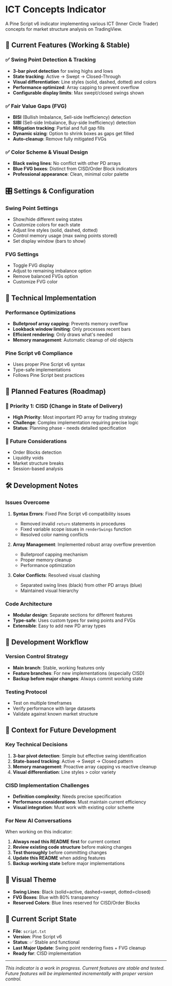 # ICT Concepts Indicator

A Pine Script v6 indicator implementing various ICT (Inner Circle Trader) concepts for market structure analysis on TradingView.

## 🎯 Current Features (Working & Stable)

### ✅ Swing Point Detection & Tracking
- **3-bar pivot detection** for swing highs and lows
- **State tracking**: Active → Swept → Closed-Through
- **Visual differentiation**: Line styles (solid, dashed, dotted) and colors
- **Performance optimized**: Array capping to prevent overflow
- **Configurable display limits**: Max swept/closed swings shown

### ✅ Fair Value Gaps (FVG)
- **BISI** (Bullish Imbalance, Sell-side Inefficiency) detection
- **SIBI** (Sell-side Imbalance, Buy-side Inefficiency) detection
- **Mitigation tracking**: Partial and full gap fills
- **Dynamic sizing**: Option to shrink boxes as gaps get filled
- **Auto-cleanup**: Remove fully mitigated FVGs

### ✅ Color Scheme & Visual Design
- **Black swing lines**: No conflict with other PD arrays
- **Blue FVG boxes**: Distinct from CISD/Order Block indicators
- **Professional appearance**: Clean, minimal color palette

## 🎛️ Settings & Configuration

### Swing Point Settings
- Show/hide different swing states
- Customize colors for each state
- Adjust line styles (solid, dashed, dotted)
- Control memory usage (max swing points stored)
- Set display window (bars to show)

### FVG Settings
- Toggle FVG display
- Adjust to remaining imbalance option
- Remove balanced FVGs option
- Customize FVG color

## 🔧 Technical Implementation

### Performance Optimizations
- **Bulletproof array capping**: Prevents memory overflow
- **Lookback window limiting**: Only processes recent bars
- **Efficient rendering**: Only draws what's needed
- **Memory management**: Automatic cleanup of old objects

### Pine Script v6 Compliance
- Uses proper Pine Script v6 syntax
- Type-safe implementations
- Follows Pine Script best practices

## 🚧 Planned Features (Roadmap)

### 🎯 Priority 1: CISD (Change in State of Delivery)
- **High Priority**: Most important PD array for trading strategy
- **Challenge**: Complex implementation requiring precise logic
- **Status**: Planning phase - needs detailed specification

### 🎯 Future Considerations
- Order Blocks detection
- Liquidity voids
- Market structure breaks
- Session-based analysis

## 🛠️ Development Notes

### Issues Overcome
1. **Syntax Errors**: Fixed Pine Script v6 compatibility issues
   - Removed invalid `return` statements in procedures
   - Fixed variable scope issues in `renderSwings` function
   - Resolved color naming conflicts

2. **Array Management**: Implemented robust array overflow prevention
   - Bulletproof capping mechanism
   - Proper memory cleanup
   - Performance optimization

3. **Color Conflicts**: Resolved visual clashing
   - Separated swing lines (black) from other PD arrays (blue)
   - Maintained visual hierarchy

### Code Architecture
- **Modular design**: Separate sections for different features
- **Type-safe**: Uses custom types for swing points and FVGs
- **Extensible**: Easy to add new PD array types

## 🔄 Development Workflow

### Version Control Strategy
- **Main branch**: Stable, working features only
- **Feature branches**: For new implementations (especially CISD)
- **Backup before major changes**: Always commit working state

### Testing Protocol
- Test on multiple timeframes
- Verify performance with large datasets
- Validate against known market structure

## 📖 Context for Future Development

### Key Technical Decisions
1. **3-bar pivot detection**: Simple but effective swing identification
2. **State-based tracking**: Active → Swept → Closed pattern
3. **Memory management**: Proactive array capping vs reactive cleanup
4. **Visual differentiation**: Line styles > color variety

### CISD Implementation Challenges
- **Definition complexity**: Needs precise specification
- **Performance considerations**: Must maintain current efficiency
- **Visual integration**: Must work with existing color scheme

### For New AI Conversations
When working on this indicator:
1. **Always read this README first** for current context
2. **Review existing code structure** before making changes
3. **Test thoroughly** before committing changes
4. **Update this README** when adding features
5. **Backup working state** before major implementations

## 🎨 Visual Theme
- **Swing Lines**: Black (solid=active, dashed=swept, dotted=closed)
- **FVG Boxes**: Blue with 80% transparency
- **Reserved Colors**: Blue lines reserved for CISD/Order Blocks

## 📝 Current Script State
- **File**: `script.txt`
- **Version**: Pine Script v6
- **Status**: ✅ Stable and functional
- **Last Major Update**: Swing point rendering fixes + FVG cleanup
- **Ready for**: CISD implementation

---
*This indicator is a work in progress. Current features are stable and tested. Future features will be implemented incrementally with proper version control.*
